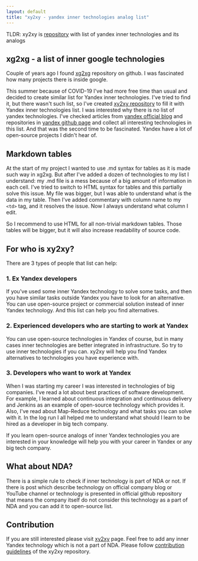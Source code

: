 ```yaml
---
layout: default
title: "xy2xy - yandex inner technologies analog list"
---
```


TLDR: xy2xy is [repository](https://github.com/kirillsulim/xy2xy) with list of yandex inner technologies and its analogs


## xg2xg - a list of inner google technologies

Couple of years ago I found [xg2xg](https://github.com/jhuangtw/xg2xg) repository on github.
I was fascinated how many projects there is inside google.

This summer because of COVID-19 I've had more free time than usual and decided to create similar list for Yandex inner technologies.
I've tried to find it, but there wasn't such list, so I've created [xy2xy repository](https://github.com/kirillsulim/xy2xy) to fill it with Yandex inner technologies list.
I was interested why there is no list of yandex technologies.
I've checked articles from [yandex official blog](https://habr.com/ru/company/yandex/) and repositories in [yandex github page](https://github.com/yandex) and collect all interesting technologies in this list.
And that was the second time to be fascinated.
Yandex have a lot of open-source projects I didn't hear of.


## Markdown tables

At the start of my project I wanted to use .md syntax for tables as it is made such way in xg2xg.
But after I've added a dozen of technologies to my list I understand: my .md file is a mess because of a big amount of information in each cell.
I've tried to switch to HTML syntax for tables and this partially solve this issue.
My file was bigger, but I was able to understand what is the data in my table.
Then I've added commentary with column name to my `<td>` tag, and it resolves the issue.
Now I always understand what column I edit.

So I recommend to use HTML for all non-trivial markdown tables.
Those tables will be bigger, but it will also increase readability of source code.


## For who is xy2xy?

There are 3 types of people that list can help:

### 1. Ex Yandex developers

If you've used some inner Yandex technology to solve some tasks, and then you have similar tasks outside Yandex you have to look for an alternative.
You can use open-source project or commercial solution instead of inner Yandex technology.
And this list can help you find alternatives.

### 2. Experienced developers who are starting to work at Yandex

You can use open-source technologies in Yandex of course, but in many cases inner technologies are better integrated in infrastructure.
So try to use inner technologies if you can.
xy2xy will help you find Yandex alternatives to technologies you have experience with.

### 3. Developers who want to work at Yandex

When I was starting my career I was interested in technologies of big companies.
I've read a lot about best practices of software development.
For example, I learned about continuous integration and continuous delivery and Jenkins as an example of open-source technology which provides it.
Also, I've read about Map-Reduce technology and what tasks you can solve with it.
In the log run I all helped me to understand what should I learn to be hired as a developer in big tech company. 

If you learn open-source analogs of inner Yandex technologies you are interested in your knowledge will help you with your career in Yandex or any big tech company.


## What about NDA?

There is a simple rule to check if inner technology is part of NDA or not.
If there is post which describe technology on official company blog or YouTube channel or technology is presented in official github repository
that means the company itself do not consider this technology as a part of NDA and you can add it to open-source list.


## Contribution

If you are still interested please visit [xy2xy](https://github.com/kirillsulim/xy2xy) page.
Feel free to add any inner Yandex technology which is not a part of NDA.
Please follow [contribution guidelines](https://github.com/kirillsulim/xy2xy#contibuting) of the xy2xy repository.

